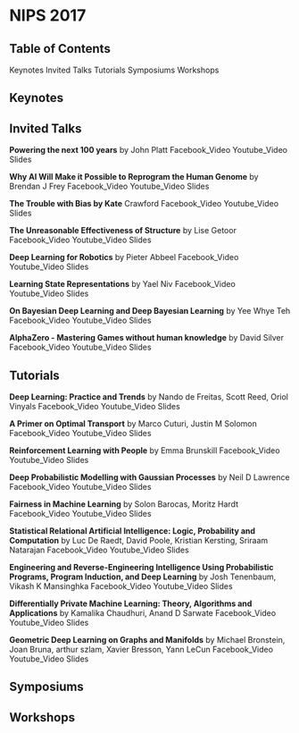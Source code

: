 # NIPS 2017


## Table of Contents
Keynotes
Invited Talks
Tutorials
Symposiums
Workshops

## Keynotes


## Invited Talks

**Powering the next 100 years** by John Platt
Facebook_Video  Youtube_Video  Slides

**Why AI Will Make it Possible to Reprogram the Human Genome** by Brendan J Frey
Facebook_Video  Youtube_Video  Slides

**The Trouble with Bias by Kate** Crawford
Facebook_Video  Youtube_Video  Slides

**The Unreasonable Effectiveness of Structure** by Lise Getoor
Facebook_Video  Youtube_Video  Slides

**Deep Learning for Robotics** by Pieter Abbeel
Facebook_Video  Youtube_Video  Slides

**Learning State Representations** by Yael Niv
Facebook_Video  Youtube_Video  Slides

**On Bayesian Deep Learning and Deep Bayesian Learning** by Yee Whye Teh
Facebook_Video  Youtube_Video  Slides

**AlphaZero - Mastering Games without human knowledge** by David Silver
Facebook_Video  Youtube_Video  Slides


## Tutorials

**Deep Learning: Practice and Trends** by Nando de Freitas, Scott Reed, Oriol Vinyals
Facebook_Video  Youtube_Video  Slides

**A Primer on Optimal Transport** by Marco Cuturi, Justin M Solomon
Facebook_Video  Youtube_Video  Slides

**Reinforcement Learning with People** by Emma Brunskill
Facebook_Video  Youtube_Video  Slides

**Deep Probabilistic Modelling with Gaussian Processes** by Neil D Lawrence
Facebook_Video  Youtube_Video  Slides

**Fairness in Machine Learning** by Solon Barocas, Moritz Hardt
Facebook_Video  Youtube_Video  Slides

**Statistical Relational Artificial Intelligence: Logic, Probability and Computation** by Luc De Raedt, David Poole, Kristian Kersting, Sriraam Natarajan
Facebook_Video  Youtube_Video  Slides

**Engineering and Reverse-Engineering Intelligence Using Probabilistic Programs, Program Induction, and Deep Learning** by Josh Tenenbaum, Vikash K Mansinghka
Facebook_Video  Youtube_Video  Slides

**Differentially Private Machine Learning: Theory, Algorithms and Applications** by Kamalika Chaudhuri, Anand D Sarwate
Facebook_Video  Youtube_Video  Slides

**Geometric Deep Learning on Graphs and Manifolds** by Michael Bronstein, Joan Bruna, arthur szlam, Xavier Bresson, Yann LeCun
Facebook_Video  Youtube_Video  Slides

## Symposiums

## Workshops
